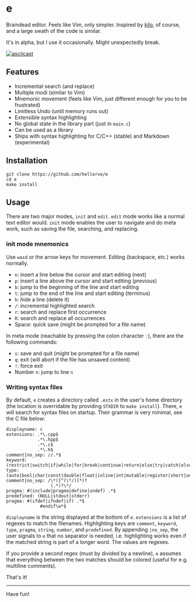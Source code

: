 # e

Braindead editor. Feels like Vim, only simpler. Inspired by
[kilo](https://github.com/antirez/kilo), of course, and a large
swath of the code is similar.

It's in alpha, but I use it occasionally. Might unexpectedly break.

[![asciicast](https://asciinema.org/a/e164s5tnu3okht44go6uhyju4.png)](https://asciinema.org/a/e164s5tnu3okht44go6uhyju4)

## Features

- Incremental search (and replace)
- Multiple modi (similar to Vim)
- Mnemonic movement (feels like Vim, just different enough for you to be frustrated)
- Limitless Undo (until memory runs out)
- Extensible syntax highlighting
- No global state in the library part (just in `main.c`)
- Can be used as a library
- Ships with syntax highlighting for C/C++ (stable) and Markdown (experimental)

## Installation

```
git clone https://github.com/hellerve/e
cd e
make install
```

## Usage

There are two major modes, `init` and `edit`. `edit` mode works like a normal
text editor would. `init` mode enables the user to navigate and do meta work,
such as saving the file, searching, and replacing.

### init mode mnemonics

Use `wasd` or the arrow keys for movement. Editing (backspace, etc.) works normally.

- `n`: insert a line below the cursor and start editing (*n*ext) 
- `p`: insert a line above the cursor and start editing (*p*revious)
- `b`: jump to the *b*eginning of the line and start editing
- `t`: jump to the end of the line and start editing (*t*erminus)
- `h`: *h*ide a line (delete it)
- `/`: incremental highlighted search
- `r`: search and replace first occurrence
- `R`: search and replace all occurrences
- Space: quick save (might be prompted for a file name)

In meta mode (reachable by pressing the colon character `:`), there are
the following commands:

- `s`: save and quit (might be prompted for a file name)
- `q`: exit (will abort if the file has unsaved content)
- `!`: force exit
- Number `n`: jump to line `n`

### Writing syntax files

By default, `e` creates a directory called `.estx` in the user's home
directory (the location is overridable by providing `STXDIR` to `make install`).
There, `e` will search for syntax files on startup. Their grammar is very
minimal, see the C file below:

```
displayname: c
extensions: .*\.cpp$
            .*\.hpp$
            .*\.c$
            .*\.h$
comment|no_sep: //.*$
keyword:(restrict|switch|if|while|for|break|continue|return|else|try|catch|else|struct|union|class|typedef|static|enum|case|asm|default|delete|do|explicit|export|extern|inline|namespace|new|public|private|protected|sizeof|template|this|typedef|typeid|typename|using|virtual|friend|goto)
type: (auto|bool|char|const|double|float|inline|int|mutable|register|short|unsigned|volatile|void|int8_t|int16_t|int32_t|int64_t|uint8_t|uint16_t|uint32_t|uint64_t|size_t|ssize_t|time_t)
comment|no_sep: /\*([^(\*/)]*)?
                 (.*)?\*/
pragma: #(include|pragma|define|undef) .*$
predefined: (NULL|stdout|stderr)
pragma: #(ifdef|ifndef|if) .*$
             #endif\w*$
```

`displayname` is the string displayed at the bottom of `e`. `extensions`
is a list of regexes to match the filenames. Highlighting keys are `comment`,
`keyword`, `type`, `pragma`, `string`, `number`, and `predefined`. By appending
`|no_sep`, the user signals to `e` that no separator is needed, i.e. highlighting
works even if the matched string is part of a longer word. The values are regexes.

If you provide a second regex (must by divided by a newline), `e` assumes that everything
between the two matches should be colored (useful for e.g. multiline comments).

That's it!

<hr/>

Have fun!
